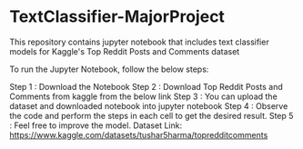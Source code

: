 # TextClassifier-MajorProject

This repository contains jupyter notebook that includes text classifier models for Kaggle's Top Reddit Posts and Comments dataset

To run the Jupyter Notebook, follow the below steps:

Step 1 : Download the Notebook
Step 2 : Download Top Reddit Posts and Comments from kaggle from the below link 
Step 3 : You can upload the dataset and downloaded notebook into jupyter notebook
Step 4 : Observe the code and perform the steps in each cell to get the desired result.
Step 5 : Feel free to improve the model.
Dataset Link: https://www.kaggle.com/datasets/tushar5harma/topredditcomments
